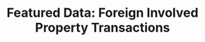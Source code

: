 ---
layout: visualization
title:  'Featured Data: Foreign Involved Property Transactions'
published:   true
source:
  name: BC Data Catalogue
  url: https://catalogue.data.gov.bc.ca/dataset/9c9b8d35-d59b-436a-a350-f581ea71a798
iframe_url: "../extra/vis6/"
order: 4
---
